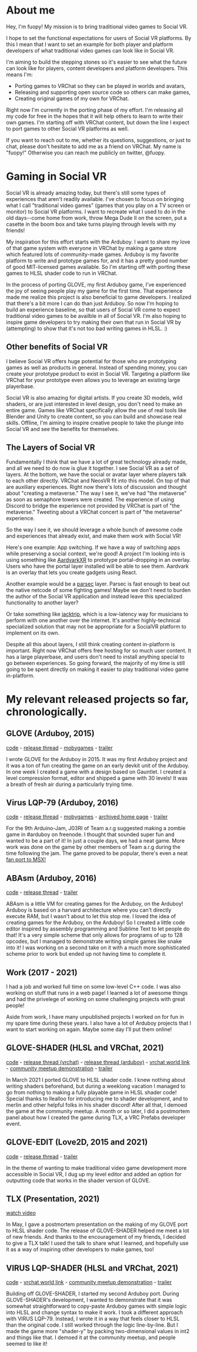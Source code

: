 # About me

Hey, I'm fuopy! My mission is to bring traditional video games to Social VR.

I hope to set the functional expectations for users of Social VR platforms. By this I mean that I want to set an example for both player and platform developers of what traditional video games can look like in Social VR.

I'm aiming to build the stepping stones so it's easier to see what the future can look like for players, content developers and platform developers. This means I'm:
- Porting games to VRChat so they can be played in worlds and avatars,
- Releasing and supporting open source code so others can make games,
- Creating original games of my own for VRChat.

Right now I'm currently in the porting phase of my effort. I'm releasing all my code for free in the hopes that it will help others to learn to write their own games. I'm starting off with VRChat content, but down the line I expect to port games to other Social VR platforms as well.

If you want to reach out to me, whether its questions, suggestions, or just to chat, please don't hesitate to add me as a friend on VRChat. My name is "fuopy!" Otherwise you can reach me publicly on twitter, @fuopy.

# Gaming in Social VR

Social VR is already amazing today, but there's still some types of experiences that aren't readily available. I've chosen to focus on bringing what I call "traditional video games" (games that you play on a TV screen or monitor) to Social VR platforms. I want to recreate what I used to do in the old days--come home from work, throw Mega Dude II on the screen, put a casette in the boom box and take turns playing through levels with my friends!

My inspiration for this effort starts with the Arduboy. I want to share my love of that game system with everyone in VRChat by making a game store which featured lots of community-made games. Arduboy is my favorite platform to write and prototype games for, and it has a pretty good number of good MIT-licensed games available. So I'm starting off with porting these games to HLSL shader code to run in VRChat.

In the process of porting GLOVE, my first Arduboy game, I've experienced the joy of seeing people play my game for the first time. That experience made me realize this project is also beneficial to game developers. I realized that there's a bit more I can do than just Arduboy. So now I'm hoping to build an experience baseline, so that users of Social VR come to expect traditional video games to be availble in all of Social VR. I'm also hoping to inspire game developers to try making their own that run in Social VR by (attempting) to show that it's not too bad writing games in HLSL. :)

## Other benefits of Social VR

I believe Social VR offers huge potential for those who are prototyping games as well as products in general. Instead of spending money, you can create your prototype product to exist in Social VR. Targeting a platform like VRChat for your prototype even allows you to leverage an existing large playerbase.

Social VR is also amazing for digital artists. If you create 3D models, wild shaders, or are just interested in level design, you don't need to make an entire game. Games like VRChat specifically allow the use of real tools like Blender and Unity to create content, so you can build and showcase real skills. Offline, I'm aiming to inspire creative people to take the plunge into Social VR and see the benefits for themselves.

## The Layers of Social VR

Fundamentally I think that we have a lot of great technology already made, and all we need to do now is glue it together. I see Social VR as a set of layers. At the bottom, we have the social or avatar layer where players talk to each other directly. VRChat and NeosVR fit into this model. On top of that are auxiliary experiences. Right now there's lots of discussion and thought about "creating a metaverse." The way I see it, we've had "the metaverse" as soon as semaphore towers were created. The experience of using Discord to bridge the experience not provided by VRChat is part of "the metaverse." Tweeting about a VRChat concert is part of "the metaverse" experience.

So the way I see it, we should leverage a whole bunch of awesome code and experiences that already exist, and make them work with Social VR!

Here's one example: App switching. If we have a way of switching apps while preserving a social context, we're good! A project I'm looking into is using something like [AardvarkXR](https://github.com/aardvarkxr/aardvark) to prototype portal-dropping in an overlay. Users who have the portal layer installed will be able to see them. Aardvark is an overlay that lets you create gadgets using React.

Another example would be a [parsec](https://parsec.app/) layer. Parsec is fast enough to beat out the native netcode of some fighting games! Maybe we don't need to burden the author of the Social VR application and instead leave this specialized functionality to another layer?

Or take something like [jacktrip](https://www.jacktrip.org/), which is a low-latency way for musicians to perform with one another over the internet. It's another highly-technical specialized solution that may not be appropriate for a SocialVR platform to implement on its own.

Despite all this about layers, I still think creating content in-platform is important. Right now VRChat offers free hosting for so much user content. It has a large playerbase, and users don't need to install anything special to go between experiences. So going forward, the majority of my time is still going to be spent directly on making it easier to play traditional video game in-platform.

# My relevant released projects so far, chronologically.

## GLOVE (Arduboy, 2015)
[code](https://github.com/fuopy/glove) - [release thread](https://community.arduboy.com/t/glove-a-lighter-softer-cozier-gauntlet/214) - [mobygames](https://www.mobygames.com/game/arduboy/glove) - [trailer](https://www.youtube.com/watch?v=zUYfu6g3Nj0)

I wrote GLOVE for the Arduboy in 2015. It was my first Arduboy project and it was a ton of fun creating the game on an early devkit unit of the Arduboy. In one week I created a game with a design based on Gauntlet. I created a level compression format, editor and shipped a game with 30 levels! It was a breath of fresh air during a particularly trying time.

## Virus LQP-79 (Arduboy, 2016)
[code](https://github.com/Team-ARG-Museum/ID-40-VIRUS-LQP-79) - [release thread](https://community.arduboy.com/t/virus-lqp-79-eighth-team-a-r-g-game/1646) - [mobygames](https://www.mobygames.com/game/arduboy/virus-lqp-79) - [archived home page](https://web.archive.org/web/20170126011341/http://www.team-arg.org/vlqp-manual.html) - [trailer](https://www.youtube.com/watch?v=zW-nlaZIMIU)

For the 9th Arduino-Jam, J03RI of Team a.r.g suggested making a zombie game in #arduboy on freenode. I thought that sounded super fun and wanted to be a part of it! In just a couple days, we had a neat game. More work was done on the game by other members of Team a.r.g during the time following the jam. The game proved to be popular, there's even a neat [fan port to MSX!](https://github.com/Team-ARG-Museum/ID-40-VIRUS-LQP-79)

## ABAsm (Arduboy, 2016)
[code](https://github.com/fuopy/ABasm) - [release thread](https://community.arduboy.com/t/abasm-dp1-program-the-arduboy-on-the-arduboy/2608) - [trailer](https://twitter.com/fuopy/status/745530961450827776)

ABAsm is a little VM for creating games for the Arduboy, on the Arduboy! Arduboy is based on a harvard architecture where you can't directly execute RAM, but I wasn't about to let this stop me. I loved the idea of creating games for the Arduboy, on the Arduboy! So I created a little code editor inspired by assembly programming and Sublime Text to let people do that! It's a very simple scheme that only allows for programs of up to 128 opcodes, but I managed to demonstrate writing simple games like snake into it! I was working on a second take on it with a much more sophisticated scheme prior to work but ended up not having time to complete it.

## Work (2017 - 2021)
I had a job and worked full time on some low-level C++ code. I was also working on stuff that runs in a web page! I learned a lot of awesome things and had the privelege of working on some challenging projects with great people!

Aside from work, I have many unpublished projects I worked on for fun in my spare time during these years. I also have a lot of Arduboy projects that I want to start working on again. Maybe some day I'll put them online!

## GLOVE-SHADER (HLSL and VRChat, 2021)
[code](https://github.com/fuopy/glove-shader) - [release thread (vrchat)](https://ask.vrchat.com/t/glove-arduboy-shader-game-engine/5934) - [release thread (arduboy)](https://community.arduboy.com/t/arduboy-in-unity-vrchat-shader/9735) - [vrchat world link](https://vrchat.com/home/world/wrld_3b516a37-2996-4b81-afbc-c1ce535f0879) - [community meetup demonstration](https://www.youtube.com/watch?v=Y-ML3wdqBaA&t=6552s) - [trailer](https://twitter.com/fuopy/status/1387813350155821061)

In March 2021 I ported GLOVE to HLSL shader code. I knew nothing about writing shaders beforehand, but during a weeklong vacation I managed to go from nothing to making a fully playable game in HLSL shader code! Special thanks to llealloo for introducing me to shader development, and to merlin and other helpful folks in his shader discord! After all that, I demoed the game at the community meetup. A month or so later, I did a postmortem panel about how I created the game during TLX, a VRC Prefabs developer event.

## GLOVE-EDIT (Love2D, 2015 and 2021)
[code](https://github.com/fuopy/glove-edit) - [release thread](https://community.arduboy.com/t/glove-a-lighter-softer-cozier-gauntlet/214/16) - [trailer](https://twitter.com/fuopy/status/1388961945496129538)

In the theme of wanting to make traditional video game development more accessible in Social VR, I dug up my level editor and added an option for outputting code that works in the shader version of GLOVE.

## TLX (Presentation, 2021)
[watch video](https://tlx.dev/talks/TLX2021-05/Shader%20Game%20Development)

In May, I gave a postmortem presentation on the making of my GLOVE port to HLSL shader code. The release of GLOVE-SHADER helped me meet a lot of new friends. And thanks to the encouragement of my friends, I decided to give a TLX talk! I used the talk to share what I learned, and hopefully use it as a way of inspiring other developers to make games, too!

## VIRUS LQP-SHADER (HLSL and VRChat, 2021)
[code](https://github.com/fuopy/glove-shader) - [vrchat world link](https://vrchat.com/home/world/wrld_6c2a3363-a34f-4765-8a61-6f92f4a299b3) - [community meetup demonstration](https://www.youtube.com/watch?v=Ik-HC5NGeQc&t=3379s) - [trailer](https://twitter.com/fuopy/status/1410314131425533952)

Building off GLOVE-SHADER, I started my second Arduboy port. During GLOVE-SHADER's development, I wanted to demonstrate that it was somewhat straightforward to copy-paste Arduboy games with simple logic into HLSL and change syntax to make it work. I took a different approach with VIRUS LQP-79. Instead, I wrote it in a way that feels closer to HLSL than the original code. I still worked through the logic line-by-line. But I made the game more "shader-y" by packing two-dimensional values in int2 and things like that. I demoed it at the community meetup, and people seemed to like it!
